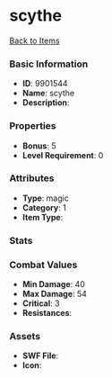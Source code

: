 # scythe



[Back to Items](../items.md)

### Basic Information

- **ID**: 9901544
- **Name**: scythe
- **Description**: 

### Properties

- **Bonus**: 5
- **Level Requirement**: 0

### Attributes

- **Type**: magic
- **Category**: 1
- **Item Type**: 

### Stats


### Combat Values

- **Min Damage**: 40
- **Max Damage**: 54
- **Critical**: 3
- **Resistances**: 

### Assets

- **SWF File**: 
- **Icon**: 

